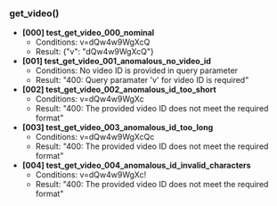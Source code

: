 ### get_video()
- **[000] test_get_video_000_nominal**
  - Conditions: v=dQw4w9WgXcQ
  - Result: {"v": "dQw4w9WgXcQ"}
- **[001] test_get_video_001_anomalous_no_video_id**
  - Conditions: No video ID is provided in query parameter
  - Result: "400: Query paramater 'v' for video ID is required"
- **[002] test_get_video_002_anomalous_id_too_short**
  - Conditions: v=dQw4w9WgXc
  - Result: "400: The provided video ID does not meet the required format"
- **[003] test_get_video_003_anomalous_id_too_long**
  - Conditions: v=dQw4w9WgXcQc
  - Result: "400: The provided video ID does not meet the required format"
- **[004] test_get_video_004_anomalous_id_invalid_characters**
  - Conditions: v=dQw4w9WgXc!
  - Result: "400: The provided video ID does not meet the required format"